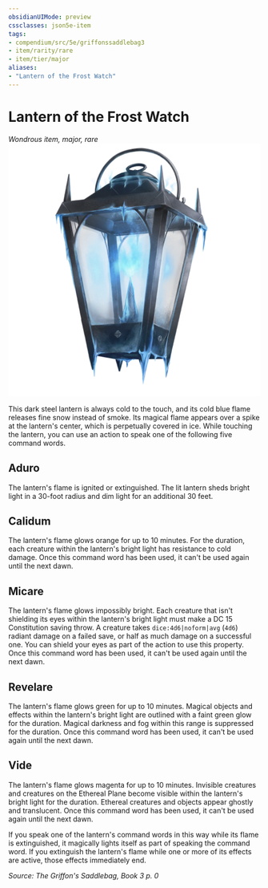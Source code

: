 ```yaml
---
obsidianUIMode: preview
cssclasses: json5e-item
tags:
- compendium/src/5e/griffonssaddlebag3
- item/rarity/rare
- item/tier/major
aliases: 
- "Lantern of the Frost Watch"
---
```

# Lantern of the Frost Watch
*Wondrous item, major, rare*  
![](https://raw.githubusercontent.com/TheGiddyLimit/homebrew-img/main/img/GriffonsSaddlebag3/Lantern-of-the-Frost-Watch.webp#right)  


This dark steel lantern is always cold to the touch, and its cold blue flame releases fine snow instead of smoke. Its magical flame appears over a spike at the lantern's center, which is perpetually covered in ice. While touching the lantern, you can use an action to speak one of the following five command words.

## Aduro

The lantern's flame is ignited or extinguished. The lit lantern sheds bright light in a 30-foot radius and dim light for an additional 30 feet.

## Calidum

The lantern's flame glows orange for up to 10 minutes. For the duration, each creature within the lantern's bright light has resistance to cold damage. Once this command word has been used, it can't be used again until the next dawn.

## Micare

The lantern's flame glows impossibly bright. Each creature that isn't shielding its eyes within the lantern's bright light must make a DC 15 Constitution saving throw. A creature takes `dice:4d6|noform|avg` (`4d6`) radiant damage on a failed save, or half as much damage on a successful one. You can shield your eyes as part of the action to use this property. Once this command word has been used, it can't be used again until the next dawn.

## Revelare

The lantern's flame glows green for up to 10 minutes. Magical objects and effects within the lantern's bright light are outlined with a faint green glow for the duration. Magical darkness and fog within this range is suppressed for the duration. Once this command word has been used, it can't be used again until the next dawn.

## Vide

The lantern's flame glows magenta for up to 10 minutes. Invisible creatures and creatures on the Ethereal Plane become visible within the lantern's bright light for the duration. Ethereal creatures and objects appear ghostly and translucent. Once this command word has been used, it can't be used again until the next dawn.

If you speak one of the lantern's command words in this way while its flame is extinguished, it magically lights itself as part of speaking the command word. If you extinguish the lantern's flame while one or more of its effects are active, those effects immediately end.

*Source: The Griffon's Saddlebag, Book 3 p. 0*